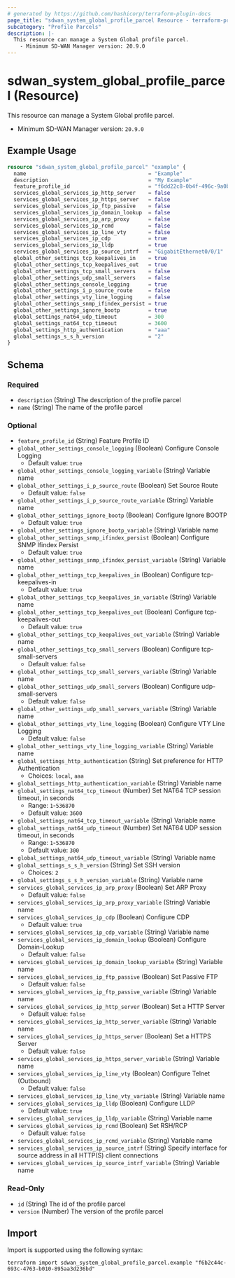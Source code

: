 ```yaml
---
# generated by https://github.com/hashicorp/terraform-plugin-docs
page_title: "sdwan_system_global_profile_parcel Resource - terraform-provider-sdwan"
subcategory: "Profile Parcels"
description: |-
  This resource can manage a System Global profile parcel.
    - Minimum SD-WAN Manager version: 20.9.0
---
```


# sdwan_system_global_profile_parcel (Resource)

This resource can manage a System Global profile parcel.
  - Minimum SD-WAN Manager version: `20.9.0`

## Example Usage

```terraform
resource "sdwan_system_global_profile_parcel" "example" {
  name                                       = "Example"
  description                                = "My Example"
  feature_profile_id                         = "f6dd22c8-0b4f-496c-9a0b-6813d1f8b8ac"
  services_global_services_ip_http_server    = false
  services_global_services_ip_https_server   = false
  services_global_services_ip_ftp_passive    = false
  services_global_services_ip_domain_lookup  = false
  services_global_services_ip_arp_proxy      = false
  services_global_services_ip_rcmd           = false
  services_global_services_ip_line_vty       = false
  services_global_services_ip_cdp            = true
  services_global_services_ip_lldp           = true
  services_global_services_ip_source_intrf   = "GigabitEthernet0/0/1"
  global_other_settings_tcp_keepalives_in    = true
  global_other_settings_tcp_keepalives_out   = true
  global_other_settings_tcp_small_servers    = false
  global_other_settings_udp_small_servers    = false
  global_other_settings_console_logging      = true
  global_other_settings_i_p_source_route     = false
  global_other_settings_vty_line_logging     = false
  global_other_settings_snmp_ifindex_persist = true
  global_other_settings_ignore_bootp         = true
  global_settings_nat64_udp_timeout          = 300
  global_settings_nat64_tcp_timeout          = 3600
  global_settings_http_authentication        = "aaa"
  global_settings_s_s_h_version              = "2"
}
```

<!-- schema generated by tfplugindocs -->
## Schema

### Required

- `description` (String) The description of the profile parcel
- `name` (String) The name of the profile parcel

### Optional

- `feature_profile_id` (String) Feature Profile ID
- `global_other_settings_console_logging` (Boolean) Configure Console Logging
  - Default value: `true`
- `global_other_settings_console_logging_variable` (String) Variable name
- `global_other_settings_i_p_source_route` (Boolean) Set Source Route
  - Default value: `false`
- `global_other_settings_i_p_source_route_variable` (String) Variable name
- `global_other_settings_ignore_bootp` (Boolean) Configure Ignore BOOTP
  - Default value: `true`
- `global_other_settings_ignore_bootp_variable` (String) Variable name
- `global_other_settings_snmp_ifindex_persist` (Boolean) Configure SNMP Ifindex Persist
  - Default value: `true`
- `global_other_settings_snmp_ifindex_persist_variable` (String) Variable name
- `global_other_settings_tcp_keepalives_in` (Boolean) Configure tcp-keepalives-in
  - Default value: `true`
- `global_other_settings_tcp_keepalives_in_variable` (String) Variable name
- `global_other_settings_tcp_keepalives_out` (Boolean) Configure tcp-keepalives-out
  - Default value: `true`
- `global_other_settings_tcp_keepalives_out_variable` (String) Variable name
- `global_other_settings_tcp_small_servers` (Boolean) Configure tcp-small-servers
  - Default value: `false`
- `global_other_settings_tcp_small_servers_variable` (String) Variable name
- `global_other_settings_udp_small_servers` (Boolean) Configure udp-small-servers
  - Default value: `false`
- `global_other_settings_udp_small_servers_variable` (String) Variable name
- `global_other_settings_vty_line_logging` (Boolean) Configure VTY Line Logging
  - Default value: `false`
- `global_other_settings_vty_line_logging_variable` (String) Variable name
- `global_settings_http_authentication` (String) Set preference for HTTP Authentication
  - Choices: `local`, `aaa`
- `global_settings_http_authentication_variable` (String) Variable name
- `global_settings_nat64_tcp_timeout` (Number) Set NAT64 TCP session timeout, in seconds
  - Range: `1`-`536870`
  - Default value: `3600`
- `global_settings_nat64_tcp_timeout_variable` (String) Variable name
- `global_settings_nat64_udp_timeout` (Number) Set NAT64 UDP session timeout, in seconds
  - Range: `1`-`536870`
  - Default value: `300`
- `global_settings_nat64_udp_timeout_variable` (String) Variable name
- `global_settings_s_s_h_version` (String) Set SSH version
  - Choices: `2`
- `global_settings_s_s_h_version_variable` (String) Variable name
- `services_global_services_ip_arp_proxy` (Boolean) Set ARP Proxy
  - Default value: `false`
- `services_global_services_ip_arp_proxy_variable` (String) Variable name
- `services_global_services_ip_cdp` (Boolean) Configure CDP
  - Default value: `true`
- `services_global_services_ip_cdp_variable` (String) Variable name
- `services_global_services_ip_domain_lookup` (Boolean) Configure Domain-Lookup
  - Default value: `false`
- `services_global_services_ip_domain_lookup_variable` (String) Variable name
- `services_global_services_ip_ftp_passive` (Boolean) Set Passive FTP
  - Default value: `false`
- `services_global_services_ip_ftp_passive_variable` (String) Variable name
- `services_global_services_ip_http_server` (Boolean) Set a HTTP Server
  - Default value: `false`
- `services_global_services_ip_http_server_variable` (String) Variable name
- `services_global_services_ip_https_server` (Boolean) Set a HTTPS Server
  - Default value: `false`
- `services_global_services_ip_https_server_variable` (String) Variable name
- `services_global_services_ip_line_vty` (Boolean) Configure Telnet (Outbound)
  - Default value: `false`
- `services_global_services_ip_line_vty_variable` (String) Variable name
- `services_global_services_ip_lldp` (Boolean) Configure LLDP
  - Default value: `true`
- `services_global_services_ip_lldp_variable` (String) Variable name
- `services_global_services_ip_rcmd` (Boolean) Set RSH/RCP
  - Default value: `false`
- `services_global_services_ip_rcmd_variable` (String) Variable name
- `services_global_services_ip_source_intrf` (String) Specify interface for source address in all HTTP(S) client connections
- `services_global_services_ip_source_intrf_variable` (String) Variable name

### Read-Only

- `id` (String) The id of the profile parcel
- `version` (Number) The version of the profile parcel

## Import

Import is supported using the following syntax:

```shell
terraform import sdwan_system_global_profile_parcel.example "f6b2c44c-693c-4763-b010-895aa3d236bd"
```
